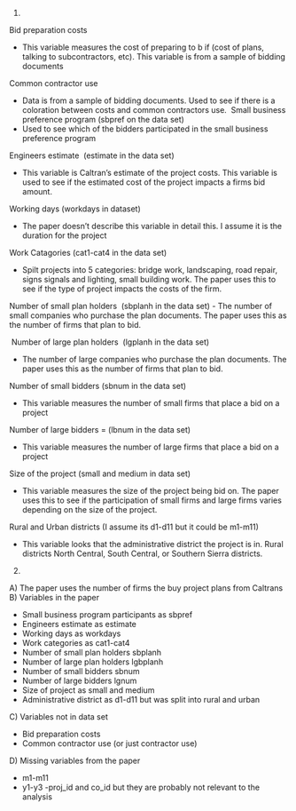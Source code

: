 
1)
Bid preparation costs
-  This variable measures the cost of preparing	to b if (cost of plans, talking to subcontractors, etc). This variable is from a sample of bidding documents

Common contractor use
- Data is from a sample of bidding documents. Used to see if there is a coloration between costs and common contractors use. 
Small business preference program (sbpref on the data set)
- Used to see which of the bidders participated in the small business preference program

Engineers estimate  (estimate in the data set)
- This variable is Caltran’s estimate of the project costs. This variable is used to see if the estimated cost of the project impacts a firms bid amount.

Working days (workdays in dataset)
- The paper doesn’t describe this variable in detail this. I assume it is the duration for the project

Work Catagories (cat1-cat4 in the data set)
- Spilt projects into 5 categories: bridge work, landscaping, road repair, signs signals and lighting, small building work. The paper uses this to see if the type of project impacts the costs of the firm.

Number of small plan holders  (sbplanh in the data set) - The number of small companies who purchase the plan documents. The paper uses this as the number of firms that plan to bid.

 Number of large plan holders  (lgplanh in the data set)
- The number of large companies who purchase the plan documents. The paper uses this as the number of firms that plan to bid.

Number of small bidders  (sbnum in the data set)
- This variable measures the number of small firms that place a bid on a project

Number of large bidders = (lbnum in the data set)
- This variable measures the number of large firms that place a bid on a project

Size of the project (small and medium in data set)
- This variable measures the size of the project being bid on. The paper uses this to see if the participation of small firms and large firms varies depending on the size of the project.

Rural and Urban districts (I assume its d1-d11 but it could be m1-m11)
-  This variable looks that the administrative district the project is in. Rural districts North Central, South Central, or Southern Sierra districts.

2.
A) The paper uses the number of firms the buy project plans from Caltrans
B) Variables in the paper
- Small business program participants as sbpref
- Engineers estimate as estimate 
- Working days as workdays
- Work categories as cat1-cat4
- Number of small plan holders sbplanh
- Number of large plan holders lgbplanh
- Number of small bidders sbnum
- Number of large bidders lgnum
- Size of project as small and medium
- Administrative district as d1-d11 but was split into rural and urban

C) Variables not in data set
-  Bid preparation costs
- Common contractor use (or just contractor use)

D) Missing variables from the paper
- m1-m11
- y1-y3
-proj_id and co_id but they are probably not relevant to the analysis



	
 
 


